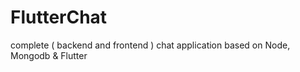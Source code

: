 # FlutterChat
complete ( backend and frontend ) chat application based on  Node, Mongodb &amp; Flutter

